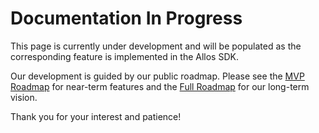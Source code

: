 # Documentation In Progress

This page is currently under development and will be populated as the corresponding feature is implemented in the Allos SDK.

Our development is guided by our public roadmap. Please see the [MVP Roadmap](./../../MVP_ROADMAP.md) for near-term features and the [Full Roadmap](./../../ROADMAP.md) for our long-term vision.

Thank you for your interest and patience!
